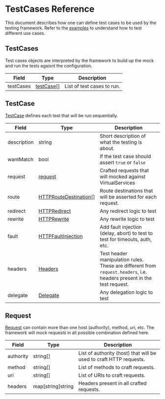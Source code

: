 # TestCases Reference

This document describes how one can define test cases to be used by the testing framework. Refer to the [examples](https://github.com/getyourguide/istio-config-validator/tree/main/examples) to understand how to test different use cases.

## TestCases

Test cases objects are interpreted by the framework to build up the mock and run the tests agaisnt the configuration.

| Field     | Type                    | Description                |
|-----------|-------------------------|----------------------------|
| testCases | [testCase[]](#TestCase) | List of test cases to run. |

## TestCase

[TestCase](https://github.com/getyourguide/istio-config-validator/blob/195017ef364f89b773492f2108e4478188a754ff/internal/pkg/parser/testcase.go#L32-L42) defines each test that will be run sequentially.

| Field       | Type                                                                                                            | Description                                                |
|-------------|-----------------------------------------------------------------------------------------------------------------|------------------------------------------------------------|
| description | string                                                                                                          | Short description of what the testing is about.            |
| wantMatch   | bool                                                                                                            | If the test case should assert `true` or `false`           |
| request     | [request](#Request)                                                                                                         | Crafted requests that will mocked against VirtualServices  |
| route       | [HTTPRouteDestination[]](https://istio.io/docs/reference/config/networking/virtual-service/#HTTPRouteDestination) | Route destinations that will be asserted for each request. |
| redirect    | [HTTPRedirect](https://istio.io/latest/docs/reference/config/networking/virtual-service/#HTTPRedirect)          | Any redirect logic to test
| rewrite     | [HTTPRewrite](https://istio.io/latest/docs/reference/config/networking/virtual-service/#HTTPRewrite)            | Any rewrite logic to test
| fault       | [HTTPFaultInjection](https://istio.io/latest/docs/reference/config/networking/virtual-service/#HTTPFaultInjection)   | Add fault injection (delay, abort) to test to test for timeouts, auth, etc.
| headers     | [Headers](https://istio.io/latest/docs/reference/config/networking/virtual-service/#Headers)                    | Test header manipulation rules. These are different from `request.headers`, i.e. headers present in the test request.
| delegate    | [Delegate](https://istio.io/latest/docs/reference/config/networking/virtual-service/#Delegate)                  | Any delegation logic to test


## Request

[Request](https://github.com/getyourguide/istio-config-validator/blob/195017ef364f89b773492f2108e4478188a754ff/internal/pkg/parser/testcase.go#L45) can contain more than one host (authority), method, uri, etc. The framework will mock requests in all possible combination defined here.


| Field     | Type              | Description                                                        |
|-----------|-------------------|--------------------------------------------------------------------|
| authority | string[]          | List of authority (host) that will be used to craft HTTP requests. |
| method    | string[]          | List of methods to craft requests.                                 |
| uri       | string[]          | List of URIs to craft requests.                                    |
| headers   | map[string]string | Headers present in all crafted requests.                           |
